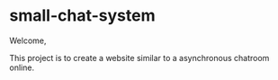 # small-chat-system

Welcome,

This project is to create a website similar to a asynchronous chatroom online.
